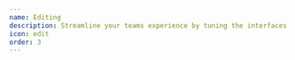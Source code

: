 ```yaml
---
name: Editing
description: Streamline your teams experience by tuning the interfaces and setting smart defaults
icon: edit
order: 3
---
```

